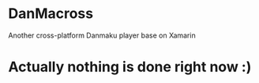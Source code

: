 # DanMacross
Another cross-platform Danmaku player base on Xamarin  

# Actually nothing is done right now :)
